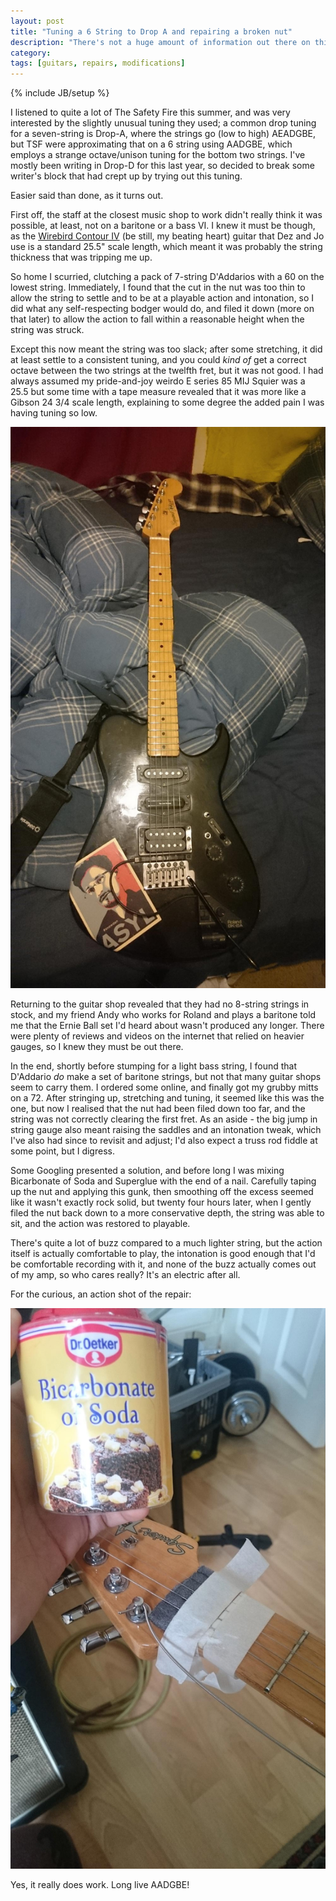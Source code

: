 ```yaml
---
layout: post
title: "Tuning a 6 String to Drop A and repairing a broken nut"
description: "There's not a huge amount of information out there on this awesome tuning, but be careful when filing down the nut of your guitar (would be the moral of this story)..."
category: 
tags: [guitars, repairs, modifications]
---
```

{% include JB/setup %}

I listened to quite a lot of The Safety Fire this summer, and was very interested by the slightly unusual tuning they used; a common drop tuning for a seven-string is Drop-A, where the strings go (low to high) AEADGBE, but TSF were approximating that on a 6 string using AADGBE, which employs a strange octave/unison tuning for the bottom two strings. I've mostly been writing in Drop-D for this last year, so decided to break some writer's block that had crept up by trying out this tuning.

Easier said than done, as it turns out.

First off, the staff at the closest music shop to work didn't really think it was possible, at least, not on a baritone or a bass VI. I knew it must be though, as the [Wirebird Contour IV](http://wirebirdguitars.com/wordpress/wb_guitars/the-contour-iv/) (be still, my beating heart) guitar that Dez and Jo use is a standard 25.5" scale length, which meant it was probably the string thickness that was tripping me up.

So home I scurried, clutching a pack of 7-string D'Addarios with a 60 on the lowest string. Immediately, I found that the cut in the nut was too thin to allow the string to settle and to be at a playable action and intonation, so I did what any self-respecting bodger would do, and filed it down (more on that later) to allow the action to fall within a reasonable height when the string was struck.

Except this now meant the string was too slack; after some stretching, it did at least settle to a consistent tuning, and you could _kind of_ get a correct octave between the two strings at the twelfth fret, but it was not good. I had always assumed my pride-and-joy weirdo E series 85 MIJ Squier was a 25.5 but some time with a tape measure revealed that it was more like a Gibson 24 3/4 scale length, explaining to some degree the added pain I was having tuning so low.

![My 85 Squier](https://raw.githubusercontent.com/the-frey/the-frey.github.com/master/assets/images/squier.JPG)

Returning to the guitar shop revealed that they had no 8-string strings in stock, and my friend Andy who works for Roland and plays a baritone told me that the Ernie Ball set I'd heard about wasn't produced any longer. There were plenty of reviews and videos on the internet that relied on heavier gauges, so I knew they must be out there. 

In the end, shortly before stumping for a light bass string, I found that D'Addario _do_ make a set of baritone strings, but not that many guitar shops seem to carry them. I ordered some online, and finally got my grubby mitts on a 72. After stringing up, stretching and tuning, it seemed like this was the one, but now I realised that the nut had been filed down too far, and the string was not correctly clearing the first fret. As an aside - the big jump in string gauge also meant raising the saddles and an intonation tweak, which I've also had since to revisit and adjust; I'd also expect a truss rod fiddle at some point, but I digress.

Some Googling presented a solution, and before long I was mixing Bicarbonate of Soda and Superglue with the end of a nail. Carefully taping up the nut and applying this gunk, then smoothing off the excess seemed like it wasn't exactly rock solid, but twenty four hours later, when I gently filed the nut back down to a more conservative depth, the string was able to sit, and the action was restored to playable.

There's quite a lot of buzz compared to a much lighter string, but the action itself is actually comfortable to play, the intonation is good enough that I'd be comfortable recording with it, and none of the buzz actually comes out of my amp, so who cares really? It's an electric after all.

For the curious, an action shot of the repair:

![Here goes...](https://raw.githubusercontent.com/the-frey/the-frey.github.com/master/assets/images/nutrepair.JPG)

Yes, it really does work. Long live AADGBE!
